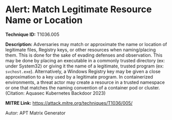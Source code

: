 # Alert: Match Legitimate Resource Name or Location

**Technique ID:** T1036.005

**Description:** Adversaries may match or approximate the name or location of legitimate files, Registry keys, or other resources when naming/placing them. This is done for the sake of evading defenses and observation.   This may be done by placing an executable in a commonly trusted directory (ex: under System32) or giving it the name of a legitimate, trusted program (ex: `svchost.exe`). Alternatively, a Windows Registry key may be given a close approximation to a key used by a legitimate program. In containerized environments, a threat actor may create a resource in a trusted namespace or one that matches the naming convention of a container pod or cluster.(Citation: Aquasec Kubernetes Backdoor 2023)

**MITRE Link:** https://attack.mitre.org/techniques/T1036/005/

Autor: APT Matrix Generator

<!--
Tactics: 
Technique ID: T1036.005
Status: Pending
-->
